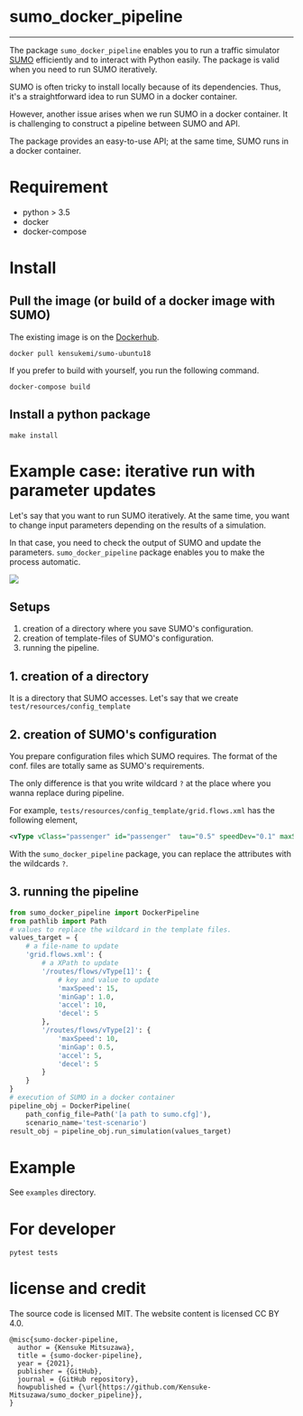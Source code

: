 # sumo_docker_pipeline
- - -

The package `sumo_docker_pipeline` enables you to run a traffic simulator [SUMO](https://sumo.dlr.de/docs/index.html) efficiently 
and to interact with Python easily. 
The package is valid when you need to run SUMO iteratively.

SUMO is often tricky to install locally because of its dependencies. 
Thus, it's a straightforward idea to run SUMO in a docker container.

However, another issue arises when we run SUMO in a docker container. 
It is challenging to construct a pipeline between SUMO and API.

The package provides an easy-to-use API; 
at the same time, 
SUMO runs in a docker container.

# Requirement

- python > 3.5
- docker 
- docker-compose

# Install

## Pull the image (or build of a docker image with SUMO)

The existing image is on the [Dockerhub](https://hub.docker.com/repository/docker/kensukemi/sumo-ubuntu18).

```shell
docker pull kensukemi/sumo-ubuntu18
```

If you prefer to build with yourself, you run the following command.

```shell
docker-compose build 
```

## Install a python package

```shell
make install
```

# Example case: iterative run with parameter updates

Let's say that you want to run SUMO iteratively.
At the same time, you want to change input parameters depending on the results of a simulation. 

In that case, you need to check the output of SUMO and update the parameters.
`sumo_docker_pipeline` package enables you to make the process automatic.

[![](https://user-images.githubusercontent.com/1772712/119264146-34563500-bbe2-11eb-9288-2e4e841ff803.png)]()

## Setups

1. creation of a directory where you save SUMO's configuration.
2. creation of template-files of SUMO's configuration.
3. running the pipeline.

## 1. creation of a directory

It is a directory that SUMO accesses.
Let's say that we create `test/resources/config_template`

## 2. creation of SUMO's configuration

You prepare configuration files which SUMO requires.
The format of the conf. files are totally same as SUMO's requirements.

The only difference is that you write wildcard `?` at the place where you wanna replace during pipeline.

For example, `tests/resources/config_template/grid.flows.xml` has the following element,

```xml
<vType vClass="passenger" id="passenger"  tau="0.5" speedDev="0.1" maxSpeed="?" minGap="?" accel="?" decel="?" latAlignment="center" />
```

With the `sumo_docker_pipeline` package, you can replace the attributes with the wildcards `?`.

## 3. running the pipeline

```python
from sumo_docker_pipeline import DockerPipeline
from pathlib import Path
# values to replace the wildcard in the template files.
values_target = {
    # a file-name to update
    'grid.flows.xml': {
        # a XPath to update
        '/routes/flows/vType[1]': {
            # key and value to update
            'maxSpeed': 15,
            'minGap': 1.0,
            'accel': 10,
            'decel': 5
        },
        '/routes/flows/vType[2]': {
            'maxSpeed': 10,
            'minGap': 0.5,
            'accel': 5,
            'decel': 5
        }
    }
}
# execution of SUMO in a docker container
pipeline_obj = DockerPipeline(
    path_config_file=Path('[a path to sumo.cfg]'),
    scenario_name='test-scenario')
result_obj = pipeline_obj.run_simulation(values_target)
```

# Example

See `examples` directory.

# For developer

```shell
pytest tests
```

# license and credit

The source code is licensed MIT. The website content is licensed CC BY 4.0.


```
@misc{sumo-docker-pipeline,
  author = {Kensuke Mitsuzawa},
  title = {sumo-docker-pipeline},
  year = {2021},
  publisher = {GitHub},
  journal = {GitHub repository},
  howpublished = {\url{https://github.com/Kensuke-Mitsuzawa/sumo_docker_pipeline}},
}
```